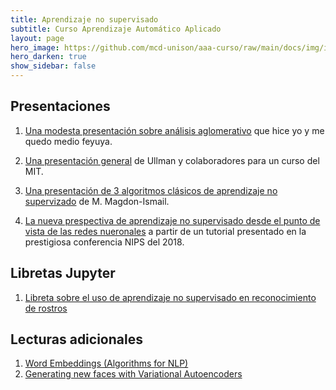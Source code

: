 ```yaml
---
title: Aprendizaje no supervisado 
subtitle: Curso Aprendizaje Automático Aplicado
layout: page
hero_image: https://github.com/mcd-unison/aaa-curso/raw/main/docs/img/intro-banner.jpeg
hero_darken: true
show_sidebar: false
---
```


## Presentaciones

1. [Una modesta presentación sobre análisis aglomerativo](https://github.com/mcd-unison/aaa-curso/raw/main/slides/clustering.pptx) que hice yo y me quedo medio feyuya.

1. [Una presentación general](https://www.mit.edu/~9.54/fall14/slides/Class13.pdf) de Ullman y colaboradores para un curso del MIT.
   
2. [Una presentación de 3 algoritmos clásicos de aprendizaje no supervizado](http://www.cs.rpi.edu/~magdon/courses/LFD-Slides/SlidesLect19.pdf) de M. Magdon-Ismail.
   
3. [La nueva prespectiva de aprendizaje no supervisado desde el punto de vista de las redes nueronales](https://media.neurips.cc/Conferences/NIPS2018/Slides/Deep_Unsupervised_Learning.pdf) a partir de un tutorial presentado en la prestigiosa conferencia NIPS del 2018.
   
## Libretas Jupyter

1. [Libreta sobre el uso de aprendizaje no supervisado en reconocimiento de rostros](https://colab.research.google.com/github/aamini/introtodeeplearning/blob/master/lab2/Part2_Debiasing.ipynb)


## Lecturas adicionales

1. [Word Embeddings (Algorithms for NLP)](http://demo.clab.cs.cmu.edu/11711fa18/slides/FA18%2011-711%20lecture%206%20--%20Word%20Embeddings%202.pdf)
2. [Generating new faces with Variational Autoencoders](https://towardsdatascience.com/generating-new-faces-with-variational-autoencoders-d13cfcb5f0a8)


